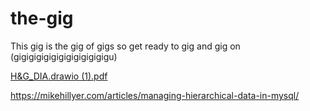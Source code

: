 # the-gig
This gig is the gig of gigs so get ready to gig and gig on (gigigigigigigigigigigigigu)

  [H&G_DIA.drawio (1).pdf](https://github.com/user-attachments/files/17477381/H.G_DIA.drawio.1.pdf)

https://mikehillyer.com/articles/managing-hierarchical-data-in-mysql/
